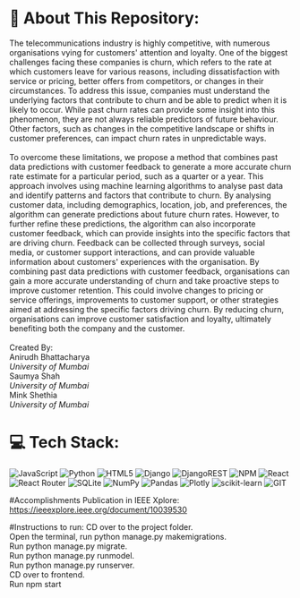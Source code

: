 # 💫 About This Repository:
The telecommunications industry is highly competitive, with numerous organisations vying for customers' attention and loyalty. One of the biggest challenges facing these companies is churn, which refers to the rate at which customers leave for various reasons, including dissatisfaction with service or pricing, better offers from competitors, or changes in their circumstances. To address this issue, companies must understand the underlying factors that contribute to churn and be able to predict when it is likely to occur. While past churn rates can provide some insight into this phenomenon, they are not always reliable predictors of future behaviour. Other factors, such as changes in the competitive landscape or shifts in customer preferences, can impact churn rates in unpredictable ways.<br><br>
To overcome these limitations, we propose a method that combines past data predictions with customer feedback to generate a more accurate churn rate estimate for a particular period, such as a quarter or a year. This approach involves using machine learning algorithms to analyse past data and identify patterns and factors that contribute to churn. By analysing customer data, including demographics, location, job, and preferences, the algorithm can generate predictions about future churn rates. However, to further refine these predictions, the algorithm can also incorporate customer feedback, which can provide insights into the specific factors that are driving churn. Feedback can be collected through surveys, social media, or customer support interactions, and can provide valuable information about customers' experiences with the organisation. By combining past data predictions with customer feedback, organisations can gain a more accurate understanding of churn and take proactive steps to improve customer retention. This could involve changes to pricing or service offerings, improvements to customer support, or other strategies aimed at addressing the specific factors driving churn. By reducing churn, organisations can improve customer satisfaction and loyalty, ultimately benefiting both the company and the customer.<br><br>
Created By:<br>Anirudh Bhattacharya<br>
<i>University of Mumbai</i><br>
Saumya Shah <br>
<i>University of Mumbai</i><br>
Mink Shethia<br>
<i>University of Mumbai</i>


# 💻 Tech Stack:
![JavaScript](https://img.shields.io/badge/javascript-%23323330.svg?style=for-the-badge&logo=javascript&logoColor=%23F7DF1E) ![Python](https://img.shields.io/badge/python-3670A0?style=for-the-badge&logo=python&logoColor=ffdd54) ![HTML5](https://img.shields.io/badge/html5-%23E34F26.svg?style=for-the-badge&logo=html5&logoColor=white) ![Django](https://img.shields.io/badge/django-%23092E20.svg?style=for-the-badge&logo=django&logoColor=white) ![DjangoREST](https://img.shields.io/badge/DJANGO-REST-ff1709?style=for-the-badge&logo=django&logoColor=white&color=ff1709&labelColor=gray) ![NPM](https://img.shields.io/badge/NPM-%23000000.svg?style=for-the-badge&logo=npm&logoColor=white) ![React](https://img.shields.io/badge/react-%2320232a.svg?style=for-the-badge&logo=react&logoColor=%2361DAFB) ![React Router](https://img.shields.io/badge/React_Router-CA4245?style=for-the-badge&logo=react-router&logoColor=white) ![SQLite](https://img.shields.io/badge/sqlite-%2307405e.svg?style=for-the-badge&logo=sqlite&logoColor=white) ![NumPy](https://img.shields.io/badge/numpy-%23013243.svg?style=for-the-badge&logo=numpy&logoColor=white) ![Pandas](https://img.shields.io/badge/pandas-%23150458.svg?style=for-the-badge&logo=pandas&logoColor=white) ![Plotly](https://img.shields.io/badge/Plotly-%233F4F75.svg?style=for-the-badge&logo=plotly&logoColor=white) ![scikit-learn](https://img.shields.io/badge/scikit--learn-%23F7931E.svg?style=for-the-badge&logo=scikit-learn&logoColor=white) ![GIT](https://img.shields.io/badge/Git-fc6d26?style=for-the-badge&logo=git&logoColor=white)

#Accomplishments
Publication in IEEE Xplore: <a href="Feedback Based Telecom Churn Prediction with Machine Learning">https://ieeexplore.ieee.org/document/10039530</a>

#Instructions to run:
CD over to the project folder. <br>
Open the terminal, run python manage.py makemigrations. <br>
Run python manage.py migrate. <br>
Run python manage.py runmodel. <br>
Run python manage.py runserver. <br>
CD over to frontend. <br>
Run npm start
